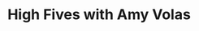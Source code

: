 ﻿---
layout: podcast
title: High Fives with Amy Volas
description: Ryan O'Hara and Amy Volas dive into prospecting in the recruiting world, and how to practice good form to book more connections.
coverImage: ./img/podcast/podcast-image-4.jpg
refLink: ter.li/8qkeqy

audioLinks: https://w.soundcloud.com/player/?url=https%3A%2F%2Fapi.soundcloud.com%2Ftracks%2F472885674&amp;auto_play=false&amp;show_artwork=true&amp;visual=true&amp;origin=twitter
webImage: ./img/podcast/video-img/image-1.png
---